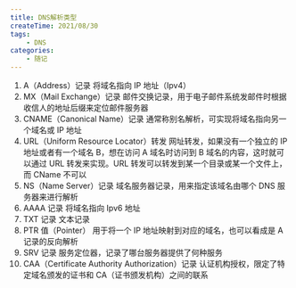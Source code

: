 ```yaml
---
title: DNS解析类型
createTime: 2021/08/30
tags:
    - DNS
categories:
    - 随记
---
```


1.  A（Address）记录 将域名指向 IP 地址（Ipv4）
2.  MX（Mail Exchange）记录 邮件交换记录，用于电子邮件系统发邮件时根据收信人的地址后缀来定位邮件服务器
3.  CNAME（Canonical Name）记录 通常称别名解析，可实现将域名指向另一个域名或 IP 地址
4.  URL（Uniform Resource Locator）转发 网址转发，如果没有一个独立的 IP 地址或者有一个域名 B，想在访问 A 域名时访问到 B 域名的内容，这时就可以通过 URL 转发来实现。URL 转发可以转发到某一个目录或某一个文件上，而 CName 不可以
5.  NS（Name Server）记录 域名服务器记录，用来指定该域名由哪个 DNS 服务器来进行解析
6.  AAAA 记录 将域名指向 Ipv6 地址
7.  TXT 记录 文本记录
8.  PTR 值（Pointer） 用于将一个 IP 地址映射到对应的域名，也可以看成是 A 记录的反向解析
9.  SRV 记录 服务定位器，记录了哪台服务器提供了何种服务
10. CAA（Certificate Authority Authorization）记录 认证机构授权，限定了特定域名颁发的证书和 CA（证书颁发机构）之间的联系
